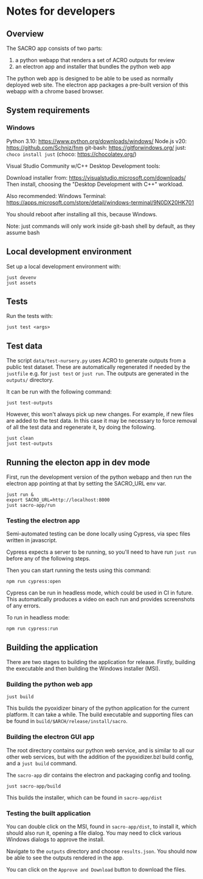 # Notes for developers

## Overview

The SACRO app consists of two parts:

1) a python webapp that renders a set of ACRO outputs for review
2) an electron app and installer that bundles the python web app


The python web app is designed to be able to be used as normally deployed web
site. The electron app packages a pre-built version of this webapp with a chrome
based browser.


## System requirements

### Windows

Python 3.10: https://www.python.org/downloads/windows/
Node.js v20: https://github.com/Schniz/fnm
git-bash: https://gitforwindows.org/
just: `choco install just` (choco: https://chocolatey.org/)

Visual Studio Community w/C++ Desktop Development tools:

Download installer from: https://visualstudio.microsoft.com/downloads/
Then install, choosing the "Desktop Development with C++" workload.

Also recommended: Windows Terminal: https://apps.microsoft.com/store/detail/windows-terminal/9N0DX20HK701

You should reboot after installing all this, because Windows.

Note: just commands will only work inside git-bash shell by default, as they assume bash

## Local development environment

Set up a local development environment with:
```
just devenv
just assets
```

## Tests
Run the tests with:
```
just test <args>
```

## Test data

The script `data/test-nursery.py` uses ACRO to generate outputs from a public test
dataset. These are automatically regenerated if needed by the `justfile` e.g. for `just test` or `just run`.  The outputs are generated in the `outputs/` directory.

It can be run with the following command:

```
just test-outputs
```

However, this won't always pick up new changes. For example, if new files are
added to the test data. In this case it may be necessary to force removal
of all the test data and regenerate it, by doing the following.
```
just clean
just test-outputs
```

## Running the electon app in dev mode

First, run the development version of the python webapp and then run the
electron app pointing at that by setting the SACRO_URL env var.

```
just run &
export SACRO_URL=http://localhost:8000
just sacro-app/run
```

### Testing the electron app

Semi-automated testing can be done locally using Cypress, via spec files written in javascript.

Cypress expects a server to be running, so you'll need to have run `just run` before any of the following steps.

Then you can start running the tests using this command:

```
npm run cypress:open
```

Cypress can be run in headless mode, which could be used in CI in future. This automatically produces a video on each run and provides screenshots of any errors.

To run in headless mode:

```
npm run cypress:run
```

## Building the application

There are two stages to building the application for release. Firstly, building the executable
and then building the Windows installer (MSI).

### Building the python web app

```
just build
```

This builds the pyoxidizer binary of the python application for the current
platform. It can take a while.  The build executable and supporting files can be
found in `build/$ARCH/release/install/sacro`.


### Building the electron GUI app

The root directory contains our python web service, and is similar to all our
other web services, but with the addition of the pyoxidizer.bzl build config,
and a `just build` command.

The `sacro-app` dir contains the electron and packaging config and tooling.

```
just sacro-app/build
```

This builds the installer, which can be found in `sacro-app/dist`

### Testing the built application

You can double click on the MSI, found in `sacro-app/dist`, to install it, which should also run it, opening
a file dialog. You may need to click various Windows dialogs to approve the
install.

Navigate to the `outputs` directory and choose `results.json`. You should
now be able to see the outputs rendered in the app.

You can click on the `Approve and Download` button to download the files.
